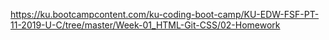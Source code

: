 https://ku.bootcampcontent.com/ku-coding-boot-camp/KU-EDW-FSF-PT-11-2019-U-C/tree/master/Week-01_HTML-Git-CSS/02-Homework

